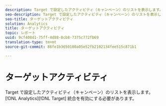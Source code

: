 ```yaml
---
description: Target で設定したアクティビティ（キャンペーン）のリストを表示します。Analytics for Target 統合が有効になっている必要があります。
seo-description: Target で設定したアクティビティ（キャンペーン）のリストを表示します。Analytics for Target 統合が有効になっている必要があります。
seo-title: ターゲットアクティビティ
solution: Analytics
title: ターゲットアクティビティ
topic: レポート
uuid: 9cf408d1-75ff-4d88-8cb8-7375c772fb69
translation-type: tm+mt
source-git-commit: 86fe1b3650100a05e52fb2102134fee515c871b1

---
```



# ターゲットアクティビティ

Target で設定したアクティビティ（キャンペーン）のリストを表示します。[!DNL Analytics][!DNL Target] 統合を有効にする必要があります。

